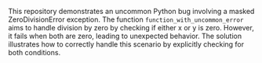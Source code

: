 This repository demonstrates an uncommon Python bug involving a masked ZeroDivisionError exception. The function `function_with_uncommon_error` aims to handle division by zero by checking if either x or y is zero. However, it fails when both are zero, leading to unexpected behavior.  The solution illustrates how to correctly handle this scenario by explicitly checking for both conditions.